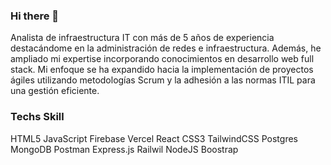 ### Hi there 👋
Analista de infraestructura IT con más de 5 años de experiencia destacándome en la administración de redes e infraestructura.
Además, he ampliado mi expertise incorporando conocimientos en desarrollo web full stack. Mi enfoque se ha expandido hacia la implementación de proyectos ágiles utilizando metodologías Scrum y la adhesión a las normas ITIL para una gestión eficiente.

### Techs Skill
HTML5 JavaScript Firebase Vercel React CSS3 TailwindCSS Postgres MongoDB Postman Express.js Railwil NodeJS Boostrap

<!--
**AngelTirado8/AngelTirado8** is a ✨ _special_ ✨ repository because its `README.md` (this file) appears on your GitHub profile.

Here are some ideas to get you started:

- 🔭 I’m currently working on ...
- 🌱 I’m currently learning ...
- 👯 I’m looking to collaborate on ...
- 🤔 I’m looking for help with ...
- 💬 Ask me about ...
- 📫 How to reach me: ...
- 😄 Pronouns: ...
- ⚡ Fun fact: ...
-->
